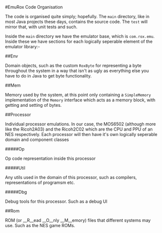 #EmuRox Code Organisation

The code is organised quite simply; hopefully. The `main` directory, like in most Java projects these days, contains the source code.  The `test` will mirror that, with unit tests and such.
 
Inside the `main` directory we have the emulator base, which is `com.rox.emu`.  Inside these we have sections for each logically seperable element of the emulator library:-

##Env

Domain objects, such as the custom `RoxByte` for representing a byte throughout the system in a way that isn't as ugly as everything else you have to do in Java to get byte functionality.

##Mem

Memory used by the system, at this point only containing a `SimpleMemory` implementation of the `Memory` interface which acts as a memory block, with getting and setting of bytes.

##Processor

Individual processor emulations.  In our case, the MOS6502 (although more like the Ricoh2A03) and the Ricoh2C02 which are the CPU and PPU of an NES respectively.
Each processor will then have it's own logically seperable domain and component classes

#####Op

Op code representation inside this processor

#####Util

Any utils used in the domain of this processor, such as compilers, representations of programsm etc.

#####Dbg

Debug tools for this processor.   Such as a debug UI

##Rom

ROM (or __R__ead __O__nly __M__emory) files that different systems may use.  Such as the NES game ROMs.
